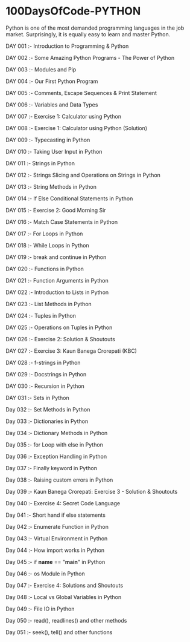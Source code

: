 # 100DaysOfCode-PYTHON
Python is one of the most demanded programming languages in the job market. Surprisingly, it is equally easy to learn and master  Python.

DAY 001 :- Introduction to Programming & Python

DAY 002 :- Some Amazing Python Programs - The Power of Python

DAY 003 :- Modules and Pip

DAY 004 :- Our First Python Program

DAY 005 :- Comments, Escape Sequences & Print Statement

DAY 006 :- Variables and Data Types

DAY 007 :- Exercise 1: Calculator using Python

DAY 008 :- Exercise 1: Calculator using Python (Solution)

DAY 009 :- Typecasting in Python

DAY 010 :- Taking User Input in Python

DAY 011 :- Strings in Python

DAY 012 :- Strings Slicing and Operations on Strings in Python

DAY 013 :- String Methods in Python

DAY 014 :- If Else Conditional Statements in Python 

DAY 015 :- Exercise 2: Good Morning Sir

DAY 016 :- Match Case Statements in Python

DAY 017 :- For Loops in Python

DAY 018 :- While Loops in Python

DAY 019 :- break and continue in Python

DAY 020 :- Functions in Python

DAY 021 :- Function Arguments in Python

DAY 022 :- Introduction to Lists in Python

DAY 023 :- List Methods in Python

DAY 024 :- Tuples in Python

DAY 025 :- Operations on Tuples in Python

DAY 026 :- Exercise 2: Solution & Shoutouts

DAY 027 :- Exercise 3: Kaun Banega Crorepati (KBC)

DAY 028 :- f-strings in Python

DAY 029 :- Docstrings in Python

DAY 030 :- Recursion in Python

DAY 031 :- Sets in Python

Day 032 :- Set Methods in Python

Day 033 :- Dictionaries in Python

Day 034 :- Dictionary Methods in Python

Day 035 :- for Loop with else in Python

Day 036 :- Exception Handling in Python

Day 037 :- Finally keyword in Python

Day 038 :- Raising custom errors in Python

Day 039 :- Kaun Banega Crorepati: Exercise 3 - Solution & Shoutouts

Day 040 :- Exercise 4: Secret Code Language

Day 041 :- Short hand if else statements

Day 042 :- Enumerate Function in Python

Day 043 :- Virtual Environment in Python

Day 044 :- How import works in Python

Day 045 :- if __name__ == "__main__" in Python

Day 046 :- os Module in Python

Day 047 :- Exercise 4: Solutions and Shoutouts

Day 048 :- Local vs Global Variables in Python

Day 049 :- File IO in Python

Day 050 :- read(), readlines() and other methods 

Day 051 :- seek(), tell() and other functions